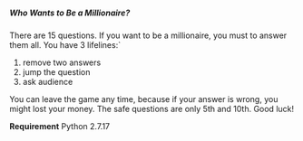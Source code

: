 ##### **Who Wants to Be a Millionaire?**

There are 15 questions. If you want to be a millionaire, you must 
to answer them all. You have 3 lifelines:`

1. remove two answers
2. jump the question
3. ask audience

You can leave the game any time, because if your answer is wrong,
you might lost your money. The safe questions are only 5th and 10th.
Good luck!

**Requirement**
Python 2.7.17